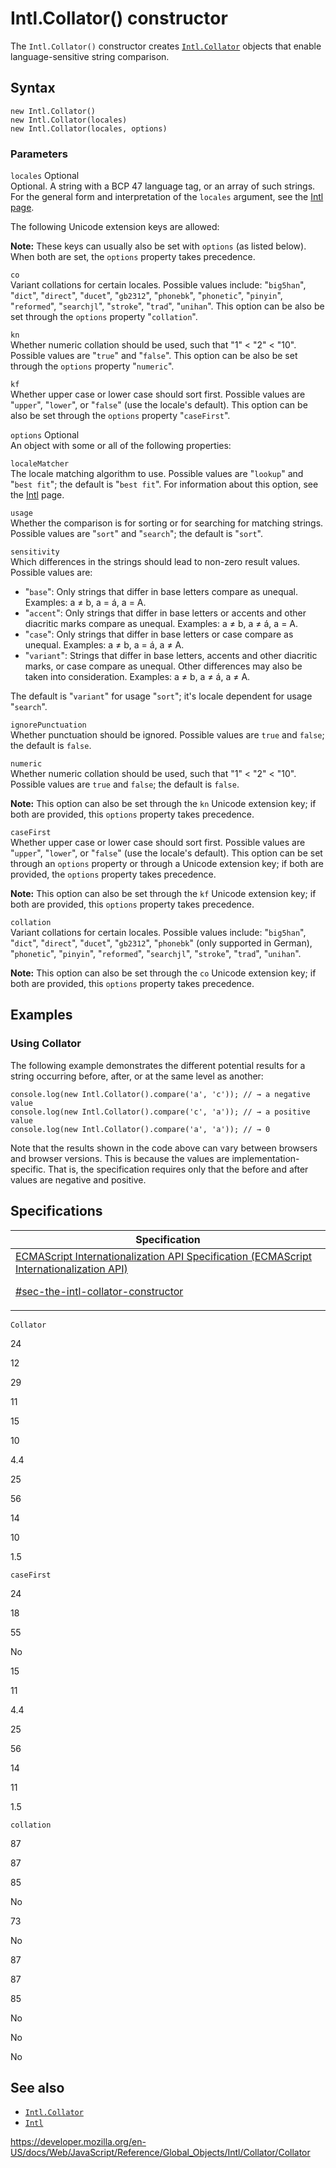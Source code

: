 # Intl.Collator() constructor

The `Intl.Collator()` constructor creates [`Intl.Collator`](../collator) objects that enable language-sensitive string comparison.

## Syntax

    new Intl.Collator()
    new Intl.Collator(locales)
    new Intl.Collator(locales, options)

### Parameters

`locales` <span class="badge inline optional">Optional</span>  
Optional. A string with a BCP 47 language tag, or an array of such strings. For the general form and interpretation of the `locales` argument, see the [Intl page](../../intl#locale_identification_and_negotiation).

The following Unicode extension keys are allowed:

**Note:** These keys can usually also be set with `options` (as listed below). When both are set, the `options` property takes precedence.

`co`  
Variant collations for certain locales. Possible values include: "`big5han`", "`dict`", "`direct`", "`ducet`", "`gb2312`", "`phonebk`", "`phonetic`", "`pinyin`", "`reformed`", "`searchjl`", "`stroke`", "`trad`", "`unihan`". This option can be also be set through the `options` property "`collation`".

`kn`  
Whether numeric collation should be used, such that "1" &lt; "2" &lt; "10". Possible values are "`true`" and "`false`". This option can be also be set through the `options` property "`numeric`".

`kf`  
Whether upper case or lower case should sort first. Possible values are "`upper`", "`lower`", or "`false`" (use the locale's default). This option can be also be set through the `options` property "`caseFirst`".

`options` <span class="badge inline optional">Optional</span>  
An object with some or all of the following properties:

`localeMatcher`  
The locale matching algorithm to use. Possible values are "`lookup`" and "`best fit`"; the default is "`best fit`". For information about this option, see the [Intl](../../intl#locale_negotiation) page.

`usage`  
Whether the comparison is for sorting or for searching for matching strings. Possible values are "`sort`" and "`search`"; the default is "`sort`".

`sensitivity`  
Which differences in the strings should lead to non-zero result values. Possible values are:

-   "`base`": Only strings that differ in base letters compare as unequal. Examples: a ≠ b, a = á, a = A.
-   "`accent`": Only strings that differ in base letters or accents and other diacritic marks compare as unequal. Examples: a ≠ b, a ≠ á, a = A.
-   "`case`": Only strings that differ in base letters or case compare as unequal. Examples: a ≠ b, a = á, a ≠ A.
-   "`variant`": Strings that differ in base letters, accents and other diacritic marks, or case compare as unequal. Other differences may also be taken into consideration. Examples: a ≠ b, a ≠ á, a ≠ A.

The default is "`variant`" for usage "`sort`"; it's locale dependent for usage "`search`".

`ignorePunctuation`  
Whether punctuation should be ignored. Possible values are `true` and `false`; the default is `false`.

`numeric`  
Whether numeric collation should be used, such that "1" &lt; "2" &lt; "10". Possible values are `true` and `false`; the default is `false`.

**Note:** This option can also be set through the `kn` Unicode extension key; if both are provided, this `options` property takes precedence.

`caseFirst`  
Whether upper case or lower case should sort first. Possible values are "`upper`", "`lower`", or "`false`" (use the locale's default). This option can be set through an `options` property or through a Unicode extension key; if both are provided, the `options` property takes precedence.

**Note:** This option can also be set through the `kf` Unicode extension key; if both are provided, this `options` property takes precedence.

`collation`  
Variant collations for certain locales. Possible values include: "`big5han`", "`dict`", "`direct`", "`ducet`", "`gb2312`", "`phonebk`" (only supported in German), "`phonetic`", "`pinyin`", "`reformed`", "`searchjl`", "`stroke`", "`trad`", "`unihan`".

**Note:** This option can also be set through the `co` Unicode extension key; if both are provided, this `options` property takes precedence.

## Examples

### Using Collator

The following example demonstrates the different potential results for a string occurring before, after, or at the same level as another:

    console.log(new Intl.Collator().compare('a', 'c')); // → a negative value
    console.log(new Intl.Collator().compare('c', 'a')); // → a positive value
    console.log(new Intl.Collator().compare('a', 'a')); // → 0

Note that the results shown in the code above can vary between browsers and browser versions. This is because the values are implementation-specific. That is, the specification requires only that the before and after values are negative and positive.

## Specifications

<table><thead><tr class="header"><th>Specification</th></tr></thead><tbody><tr class="odd"><td><a href="https://tc39.es/ecma402/#sec-the-intl-collator-constructor">ECMAScript Internationalization API Specification (ECMAScript Internationalization API) 
<br/>


<span class="small">#sec-the-intl-collator-constructor</span></a></td></tr></tbody></table>

`Collator`

24

12

29

11

15

10

4.4

25

56

14

10

1.5

`caseFirst`

24

18

55

No

15

11

4.4

25

56

14

11

1.5

`collation`

87

87

85

No

73

No

87

87

85

No

No

No

## See also

-   [`Intl.Collator`](../collator)
-   [`Intl`](../../intl)

<a href="https://developer.mozilla.org/en-US/docs/Web/JavaScript/Reference/Global_Objects/Intl/Collator/Collator" class="_attribution-link">https://developer.mozilla.org/en-US/docs/Web/JavaScript/Reference/Global_Objects/Intl/Collator/Collator</a>
